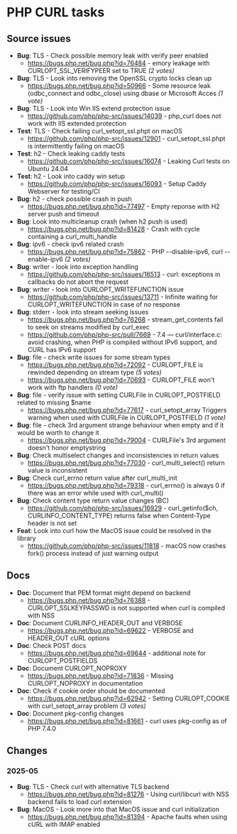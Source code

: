 # PHP CURL tasks

## Source issues


- **Bug**: TLS - Check possible memory leak with verify peer enabled
  - https://bugs.php.net/bug.php?id=76484 - emory leakage with CURLOPT_SSL_VERIFYPEER set to TRUE _(2 votes)_
- **Bug**: TLS - Look into removing the OpenSSL crypto locks clean up
  - https://bugs.php.net/bug.php?id=50966 - Some resource leak (odbc_connect and odbc_close) using dbase or Microsoft Acces _(1 vote)_
- **Bug**: TLS - Look into Win IIS extend protection issue
  - https://github.com/php/php-src/issues/14039 - php_curl does not work with IIS extended protection 
- **Test**: TLS - Check failing curl_setopt_ssl.phpt on macOS
  - https://github.com/php/php-src/issues/12901 - curl_setopt_ssl.phpt is intermittently failing on macOS
- **Test**: h2 - Check leaking caddy tests
  - https://github.com/php/php-src/issues/16074 - Leaking Curl tests on Ubuntu 24.04
- **Test**: h2 - Look into caddy win setup
  - https://github.com/php/php-src/issues/16093 - Setup Caddy Webserver for testing/CI
- **Bug**: h2 - check possible crash in push
  - https://bugs.php.net/bug.php?id=77497 - Empty reponse with H2 server push and timeout
- **Bug**: Look into multicleanup crash (when h2 push is used)
  - https://bugs.php.net/bug.php?id=81428 - Crash with cycle containing a curl_multi_handle
- **Bug**: ipv6 - check ipv6 related crash
  - https://bugs.php.net/bug.php?id=75862 - PHP --disable-ipv6, curl --enable-ipv6 _(2 votes)_
- **Bug**: writer - look into exception handling
  - https://github.com/php/php-src/issues/16513 - curl: exceptions in callbacks do not abort the request
- **Bug**: writer - look into CURLOPT_WRITEFUNCTION issue
  - https://github.com/php/php-src/issues/13711 - Infinite waiting for CURLOPT_WRITEFUNCTION in case of no response
- **Bug**: stderr - look into stream seeking issues
  - https://bugs.php.net/bug.php?id=76268 - stream_get_contents fail to seek on streams modified by curl_exec
  - https://github.com/php/php-src/pull/7669 - 7.4 — curl/interface.c: avoid crashing, when PHP is compiled without IPv6 support, and CURL has IPv6 support
- **Bug**: file - check write issues for some stream types
  - https://bugs.php.net/bug.php?id=72092 - CURLOPT_FILE is rewinded depending on stream type _(5 votes)_
  - https://bugs.php.net/bug.php?id=70693 - CURLOPT_FILE won't work with ftp handlers _(0 vote)_
- **Bug**: file - verify issue with setting CURLFile in CURLOPT_POSTFIELD related to missing $name
  - https://bugs.php.net/bug.php?id=77617 - curl_setopt_array Triggers warning when used with CURLFile in CURLOPT_POSTFIELD _(1 vote)_
- **Bug**: file - check 3rd argument strange behaviour when empty and if it would be worth to change it
  - https://bugs.php.net/bug.php?id=79004 - CURLFile's 3rd argument doesn't honor emptystring
- **Bug**: Check multiselect changes and inconsistencies in return values
  - https://bugs.php.net/bug.php?id=77030 - curl_multi_select() return value is inconsistent
- **Bug**: Check curl_errno return value after curl_multi_init
  - https://bugs.php.net/bug.php?id=79318 - curl_errno() is always 0 if there was an error while used with curl_multi()
- **Bug**: Check content type return value changes (BC)
  - https://github.com/php/php-src/issues/16929 - curl_getinfo($ch, CURLINFO_CONTENT_TYPE) returns false when Content-Type header is not set
- **Feat**: Look into curl how the MacOS issue could be resolved in the library
  - https://github.com/php/php-src/issues/11818 - macOS now crashes fork() process instead of just warning output

## Docs

- **Doc**: Document that PEM format might depend on backend
  - https://bugs.php.net/bug.php?id=76388 - CURLOPT_SSLKEYPASSWD is not supported when curl is compiled with NSS
- **Doc**: Document CURLINFO_HEADER_OUT and VERBOSE
  - https://bugs.php.net/bug.php?id=69622 - VERBOSE and HEADER_OUT cURL options
- **Doc**: Check POST docs
  - https://bugs.php.net/bug.php?id=69644 - additional note for CURLOPT_POSTFIELDS
- **Doc**: Document CURLOPT_NOPROXY
  - https://bugs.php.net/bug.php?id=71836 - Missing CURLOPT_NOPROXY in documentation
- **Doc**: Check if cookie order should be documented
  - https://bugs.php.net/bug.php?id=62942 - Setting CURLOPT_COOKIE with curl_setopt_array problem _(3 votes)_
- **Doc**: Document pkg-config changes
  - https://bugs.php.net/bug.php?id=81661 - curl uses pkg-config as of PHP 7.4.0


## Changes

### 2025-05

- **Bug**: TLS - Check curl with alternative TLS backend 
  - https://bugs.php.net/bug.php?id=81276 - Using curl/libcurl with NSS backend fails to load curl extension
- **Bug**: MacOS - Look more into that MacOS issue and curl initialization
  - https://bugs.php.net/bug.php?id=81394 - Apache faults when using cURL with IMAP enabled